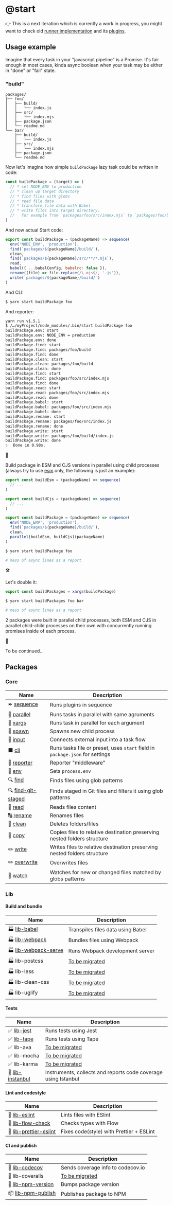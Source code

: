 # @start

👉 This is a next iteration which is currently a work in progress, you might want to check old [runner implementation](https://github.com/deepsweet/start/tree/old) and its [plugins](https://github.com/start-runner).

## Usage example

Imagine that every task in your "javascript pipeline" is a Promise. It's fair enough in most cases, kinda async boolean when your task may be either in "done" or "fail" state.

### "build"

```
packages/
├── foo/
│   ├── build/
│   │   └── index.js
│   ├── src/
│   │   └── index.mjs
│   ├── package.json
│   └── readme.md
└── bar/
    ├── build/
    │   └── index.js
    ├── src/
    │   └── index.mjs
    ├── package.json
    └── readme.md
```

Now let's imagine how simple `buildPackage` lazy task could be written in code:

```js
const buildPackage = (target) => (
  // * set NODE_ENV to production
  // * clean up target directory
  // * find files with globs
  // * read file data
  // * transform file data with Babel
  // * write files into target directory,
  //   for example from `packages/foo/src/index.mjs` to `packages/foo/build/index.js`
)
```

And now actual Start code:

```js
export const buildPackage = (packageName) => sequence(
  env('NODE_ENV', 'production'),
  find(`packages/${packageName}/build/`),
  clean,
  find(`packages/${packageName}/src/**/*.mjs`),
  read,
  babel({ ...babelConfig, babelrc: false }),
  rename((file) => file.replace(/\.mjs$/, '.js')),
  write(`packages/${packageName}/build/`)
)
```

And CLI:

```sh
$ yarn start buildPackage foo
```

And reporter:

```sh
yarn run v1.5.1
$ /…/myProject/node_modules/.bin/start buildPackage foo
buildPackage.env: start
buildPackage.env: NODE_ENV = production
buildPackage.env: done
buildPackage.find: start
buildPackage.find: packages/foo/build
buildPackage.find: done
buildPackage.clean: start
buildPackage.clean: packages/foo/build
buildPackage.clean: done
buildPackage.find: start
buildPackage.find: packages/foo/src/index.mjs
buildPackage.find: done
buildPackage.read: start
buildPackage.read: packages/foo/src/index.mjs
buildPackage.read: done
buildPackage.babel: start
buildPackage.babel: packages/foo/src/index.mjs
buildPackage.babel: done
buildPackage.rename: start
buildPackage.rename: packages/foo/src/index.js
buildPackage.rename: done
buildPackage.write: start
buildPackage.write: packages/foo/build/index.js
buildPackage.write: done
✨  Done in 0.98s.
```

🤔

Build package in ESM and CJS versions in parallel using child processes (always try to use [esm](https://github.com/standard-things/esm) only, the following is just an example):


```js
export const buildEsm = (packageName) => sequence(
  // ...
)

export const buildCjs = (packageName) => sequence(
  // ...
)

export const buildPackage = (packageName) => sequence(
  env('NODE_ENV', 'production'),
  find(`packages/${packageName}/build/`),
  clean,
  parallel(buildEsm, buildCjs)(packageName)
)
```

```sh
$ yarn start buildPackage foo
```

```sh
# mess of async lines as a report
```

🛠

Let's double it:

```js
export const buildPackages = xargs(buildPackage)
```

```sh
$ yarn start buildPackages foo bar
```

```sh
# mess of async lines as a report
```

2 packages were built in parallel child processes, both ESM and CJS in parallel child-child processes on their own with concurrently running promises inside of each process.

🛫

To be continued…

<!--
Run `prettier-eslint` to fix all the files in parallel:

```js
export const fixFile = (file) => task(
  input(file),
  read,
  prettierEslint(),
  overwrite
)

export const fix = () => task(
  find(`packages/${packageName}/src/**/*.js`),
  xargs(fixFile, { workers: 4 })
)
```

```sh
$ yarn start fix
``` -->

## Packages

### Core

| Name                                           | Description                                                                  |
| ---------------------------------------------- | ---------------------------------------------------------------------------- |
| ⏩ [sequence](packages/sequence)               | Runs plugins in sequence                                                     |
| 🔀 [parallel](packages/parallel)               | Runs tasks in parallel with same agruments                                   |
| 🔂 [xargs](packages/xargs)                     | Runs task in parallel for each argument                                      |
| 🐣 [spawn](packages/spawn)                     | Spawns new child process                                                     |
| 🔌 [input](packages/input)                     | Connects external input into a task flow                                     |
| ⬛️ [cli](packages/cli)                        | Runs tasks file or preset, uses `start` field in `package.json` for settings |
| 📄 [reporter](packages/reporter)               | Reporter "middleware"                                                        |
| 👔 [env](packages/env)                         | Sets `process.env`                                                           |
| 🔍 [find](packages/find)                       | Finds files using glob patterns                                              |
| 🔍 [find-git-staged](packages/find-git-staged) | Finds staged in Git files and filters it using glob patterns                 |
| 📖 [read](packages/read)                       | Reads files content                                                          |
| 🔠 [rename](packages/rename)                   | Renames files                                                                |
| 🚽 [clean](packages/clean)                     | Deletes folders/files                                                        |
| 👯 [copy](packages/copy)                       | Copies files to relative destination preserving nested folders structure     |
| ✏️ [write](packages/write)                     | Writes files to relative destination preserving nested folders structure     |
| ✏️ [overwrite](packages/lib/overwrite)         | Overwrites files                                                             |
| 👀 [watch](packages/watch)                     | Watches for new or changed files matched by globs patterns                   |

### Lib

#### Build and bundle

| Name                                               | Description                                                 |
| -------------------------------------------------- | ----------------------------------------------------------- |
| 🏭 [lib-babel](packages/lib/babel)                 | Transpiles files data using Babel                           |
| 🏭 [lib-webpack](packages/lib/webpack)             | Bundles files using Webpack                                 |
| 🏭 [lib-webpack-serve](packages/lib/webpack-serve) | Runs Webpack development server                             |
| 🏭 lib-postcss                                     | [To be migrated](https://github.com/start-runner/postcss)   |
| 🏭 lib-less                                        | [To be migrated](https://github.com/start-runner/less)      |
| 🏭 lib-clean-css                                   | [To be migrated](https://github.com/start-runner/clean-css) |
| 🏭 lib-uglify                                      | [To be migrated](https://github.com/start-runner/uglify)    |

#### Tests

| Name                                      | Description                                                    |
| ----------------------------------------- | -------------------------------------------------------------- |
| ✅ [lib-jest](packages/lib/jest)          | Runs tests using Jest                                          |
| ✅ [lib-tape](packages/lib/tape)          | Runs tests using Tape                                          |
| ✅ lib-ava                                | [To be migrated](https://github.com/start-runner/ava)          |
| ✅ lib-mocha                              | [To be migrated](https://github.com/start-runner/mocha)        |
| ✅ lib-karma                              | [To be migrated](https://github.com/start-runner/karma)        |
| 💯 [lib-instanbul](packages/lib/istanbul) | Instruments, collects and reports code coverage using Istanbul |

#### Lint and codestyle

| Name                                                   | Description                              |
| ------------------------------------------------------ | ---------------------------------------- |
| 🚷 [lib-eslint](packages/lib/eslint)                   | Lints files with ESlint                  |
| 🚷 [lib-flow-check](packages/lib/flow-check)           | Checks types with Flow                   |
| 💄 [lib-prettier-eslint](packages/lib/prettier-eslint) | Fixes code(style) with Prettier + ESLint |

#### CI and publish

| Name                                           | Description                                                 |
| ---------------------------------------------- | ----------------------------------------------------------- |
| 💯 [lib-codecov](packages/lib/codecov)         | Sends coverage info to codecov.io                           |
| 💯 lib-coveralls                               | [To be migrated](https://github.com/start-runner/coveralls) |
| 🔢 [lib-npm-version](packages/lib/npm-version) | Bumps package version                                       |
| 📦 [lib-npm-publish](packages/lib/npm-publish) | Publishes package to NPM                                    |
